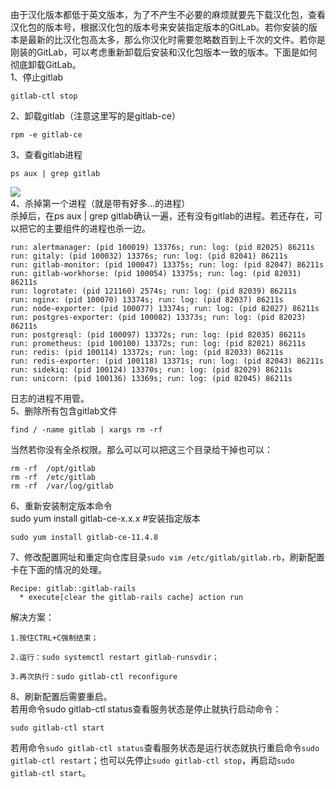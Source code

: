 由于汉化版本都低于英文版本，为了不产生不必要的麻烦就要先下载汉化包，查看汉化包的版本号，根据汉化包的版本号来安装指定版本的GitLab。若你安装的版本是最新的比汉化包高太多，那么你汉化时需要忽略数百到上千次的文件。若你是刚装的GitLab，可以考虑重新卸载后安装和汉化包版本一致的版本。下面是如何彻底卸载GitLab。  
1、停止gitlab

    gitlab-ctl stop


2、卸载gitlab（注意这里写的是gitlab-ce）

    rpm -e gitlab-ce


3、查看gitlab进程

    ps aux | grep gitlab


![](https://img-blog.csdnimg.cn/20181206141925341.jpeg?x-oss-process=image/watermark,type_ZmFuZ3poZW5naGVpdGk,shadow_10,text_aHR0cHM6Ly9ibG9nLmNzZG4ubmV0L2ppYTEyMjE2,size_16,color_FFFFFF,t_70)  
4、杀掉第一个进程（就是带有好多…的进程）  
杀掉后，在ps aux | grep gitlab确认一遍，还有没有gitlab的进程。若还存在，可以把它的主要组件的进程也杀一边。

    run: alertmanager: (pid 100019) 13376s; run: log: (pid 82025) 86211s
    run: gitaly: (pid 100032) 13376s; run: log: (pid 82041) 86211s
    run: gitlab-monitor: (pid 100047) 13375s; run: log: (pid 82047) 86211s
    run: gitlab-workhorse: (pid 100054) 13375s; run: log: (pid 82031) 86211s
    run: logrotate: (pid 121160) 2574s; run: log: (pid 82039) 86211s
    run: nginx: (pid 100070) 13374s; run: log: (pid 82037) 86211s
    run: node-exporter: (pid 100077) 13374s; run: log: (pid 82027) 86211s
    run: postgres-exporter: (pid 100082) 13373s; run: log: (pid 82023) 86211s
    run: postgresql: (pid 100097) 13372s; run: log: (pid 82035) 86211s
    run: prometheus: (pid 100100) 13372s; run: log: (pid 82021) 86211s
    run: redis: (pid 100114) 13372s; run: log: (pid 82033) 86211s
    run: redis-exporter: (pid 100118) 13371s; run: log: (pid 82043) 86211s
    run: sidekiq: (pid 100124) 13370s; run: log: (pid 82029) 86211s
    run: unicorn: (pid 100136) 13369s; run: log: (pid 82045) 86211s


日志的进程不用管。  
5、删除所有包含gitlab文件

    find / -name gitlab | xargs rm -rf


当然若你没有全杀权限。那么可以可以把这三个目录给干掉也可以：

    rm -rf  /opt/gitlab
    rm -rf  /etc/gitlab
    rm -rf  /var/log/gitlab


6、重新安装制定版本命令  
sudo yum install gitlab-ce-x.x.x #安装指定版本

    sudo yum install gitlab-ce-11.4.8


7、修改配置网址和重定向仓库目录`sudo vim /etc/gitlab/gitlab.rb`，刷新配置卡在下面的情况的处理。

    Recipe: gitlab::gitlab-rails
      * execute[clear the gitlab-rails cache] action run


解决方案：

    1.按住CTRL+C强制结束；
    
    2.运行：sudo systemctl restart gitlab-runsvdir；
    
    3.再次执行：sudo gitlab-ctl reconfigure


8、刷新配置后需要重启。  
若用命令sudo gitlab-ctl status查看服务状态是停止就执行启动命令：

    sudo gitlab-ctl start


若用命令`sudo gitlab-ctl status`查看服务状态是运行状态就执行重启命令`sudo gitlab-ctl restart`；也可以先停止`sudo gitlab-ctl stop`，再启动`sudo gitlab-ctl start`。